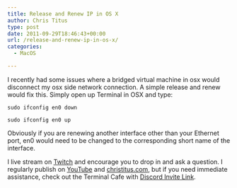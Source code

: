 ```yaml
---
title: Release and Renew IP in OS X
author: Chris Titus
type: post
date: 2011-09-29T18:46:43+00:00
url: /release-and-renew-ip-in-os-x/
categories:
  - MacOS

---
```

I recently had some issues where a bridged virtual machine in osx would disconnect my osx side network connection. A simple release and renew would fix this. <!--more-->Simply open up Terminal in OSX and type:

`sudo ifconfig en0 down`
  
`sudo ifconfig en0 up`

Obviously if you are renewing another interface other than your Ethernet port, en0 would need to be changed to the corresponding short name of the interface.

I live stream on [Twitch][1] and encourage you to drop in and ask a question. I regularly publish on [YouTube][2] and [christitus.com][3], but if you need immediate assistance, check out the Terminal Cafe with [Discord Invite Link][4].

 [1]: https://twitch.tv/christitustech
 [2]: https://www.youtube.com/c/ChrisTitusTech
 [3]: https://www.christitus.com/
 [4]: https://www.christitus.com/discord
